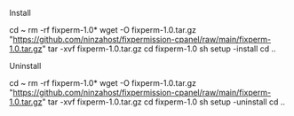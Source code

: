 Install

  cd ~
  rm -rf fixperm-1.0*
  wget -O fixperm-1.0.tar.gz "https://github.com/ninzahost/fixpermission-cpanel/raw/main/fixperm-1.0.tar.gz"
  tar -xvf fixperm-1.0.tar.gz
  cd fixperm-1.0
  sh setup -install
  cd ..


Uninstall


cd ~
rm -rf fixperm-1.0*
wget -O fixperm-1.0.tar.gz "https://github.com/ninzahost/fixpermission-cpanel/raw/main/fixperm-1.0.tar.gz"
tar -xvf fixperm-1.0.tar.gz
cd fixperm-1.0
sh setup -uninstall
cd ..
